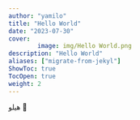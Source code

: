 ```yaml
---
author: "yamilo"
title: "Hello World"
date: "2023-07-30"
cover:
        image: img/Hello World.png
description: "Hello World"
aliases: ["migrate-from-jekyl"]
ShowToc: true
TocOpen: true
weight: 2
---
```

هيلو 👋 
